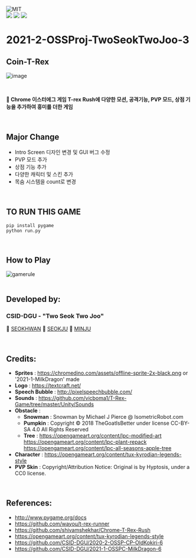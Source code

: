 <img alt="MIT" src ="https://img.shields.io/badge/license-MIT-salmon"> <img alt="" src ="https://img.shields.io/badge/pygame-2.0.2-lightsalmon"> <img alt="" src ="https://img.shields.io/badge/OS-ubuntu-coral"> <img alt="" src ="https://img.shields.io/badge/IDE-VSCode-indianred"><br>
<img src="https://img.shields.io/badge/python-blue?style=뱃지모양&logo=Python&logoColor=white"/> 
<img src="https://img.shields.io/badge/GitHub-skyblue?style=뱃지모양&logo=GitHub&logoColor=white"/>
<img src="https://img.shields.io/badge/notion-dodgerblue?style=뱃지모양&logo=notion&logoColor=white"/>


# 2021-2-OSSProj-TwoSeokTwoJoo-3
## Coin-T-Rex
![image](https://user-images.githubusercontent.com/81295661/143252889-64a8e726-b94f-4beb-ba43-256ed6d59d4e.png)

<br>

__🦕 Chrome 이스터에그 게임 T-rex Rush에 다양한 모션, 공격기능, PVP 모드, 상점 기능을 추가하여 흥미를 더한 게임__

<br>

## Major Change
- Intro Screen 디자인 변경 및 GUI 버그 수정
- PVP 모드 추가
- 상점 기능 추가
- 다양한 캐릭터 및 스킨 추가
- 목숨 시스템을 count로 변경

<br>

## TO RUN THIS GAME
```
pip install pygame
python run.py
```
<br>

## How to Play
![gamerule](https://user-images.githubusercontent.com/81295661/145060164-0c1d8954-5767-46c8-8b8f-166c4fcd12d7.png)
<br>
<br>

## Developed by:
### CSID-DGU - "Two Seok Two Joo"

 🦖 [SEOKHWAN](https://github.com/hwan0303)      🦖 [SEOKJU](https://github.com/somefood)    🦖 [MINJU](https://github.com/JoungMinJu)

<br>

## Credits:
- __Sprites__ : https://chromedino.com/assets/offline-sprite-2x-black.png or '2021-1-MilkDragon' made
- __Logo__ : https://textcraft.net/
- __Speech Bubble__ : http://pixelspeechbubble.com/
- __Sounds__ : https://github.com/vicboma1/T-Rex-Game/tree/master/Unity/Sounds
- __Obstacle__ :
  - __Snowman__ : Snowman by Michael J Pierce @ IsometricRobot.com
  - __Pumpkin__ : Copyright © 2018 TheGoatIsBetter under license CC-BY-SA 4.0 All Rights Reserved
  - __Tree__ : https://opengameart.org/content/lpc-modified-art <br>  https://opengameart.org/content/lpc-plant-repack <br> https://opengameart.org/content/lpc-all-seasons-apple-tree
- __Character__ : https://opengameart.org/content/tux-kyrodian-legends-style
- __PVP Skin__ : Copyright/Attribution Notice: Original is by Hyptosis, under a CC0 license.

<br>

## References:
- http://www.pygame.org/docs
- https://github.com/wayou/t-rex-runner
- https://github.com/shivamshekhar/Chrome-T-Rex-Rush
- https://opengameart.org/content/tux-kyrodian-legends-style
- https://github.com/CSID-DGU/2020-2-OSSP-CP-OldKokiri-6
- https://github.com/CSID-DGU/2021-1-OSSPC-MilkDragon-6
